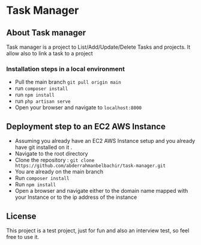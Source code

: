 <h1>Task Manager</h1>

## About Task manager

Task manager is a project to List/Add/Update/Delete Tasks and projects. It allow also to link a task to a project

### Installation steps in a local environment

- Pull the main branch `git pull origin main`
- run `composer install`
- run `npm install`
- run `php artisan serve`
- Open your browser and navigate to `localhost:8000`

## Deployment step to an EC2 AWS Instance

- Assuming you already have an EC2 AWS Instance setup and you already have git installed on it .
- Navigate to the root directory
- Clone the repository : `git clone https://github.com/abderrahmanbelbachir/task-manager.git`
- You are already on the main branch
- Run `composer install`
- Run `npm install`
- Open a browser and navigate either to the domain name mapped with your Instance or to the ip address of the instance


## License

This project is a test project, just for fun and also an interview test, so feel free to use it.
